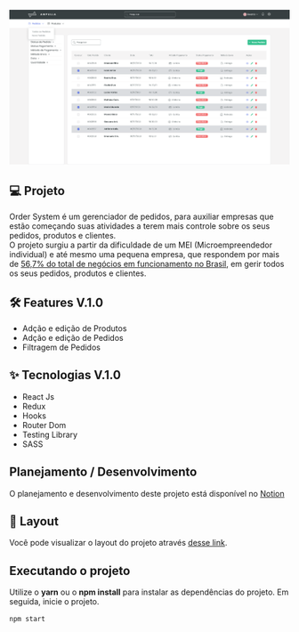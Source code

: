 <p align="center">
 <img src=".github/allOrders.png"/>
</p>

## 💻 Projeto

Order System é um gerenciador de pedidos, para auxiliar empresas que estão começando suas atividades a terem mais controle sobre os seus pedidos, produtos e clientes.
<br>
O projeto surgiu a partir da dificuldade de um MEI (Microempreendedor individual) e até mesmo uma pequena empresa, que respondem por mais de [56,7% do total de negócios em funcionamento no Brasil](https://www.gov.br/pt-br/noticias/trabalho-e-previdencia/2021/03/cresceu-o-numero-de-microempreendedores-individuais-em-2020#:~:text=O%20n%C3%BAmero%20de%20Microempreendedores%20Individuais%20(MEI)%20cresceu%20no%20pa%C3%ADs%20ao,rela%C3%A7%C3%A3o%20ao%20ano%20de%202019.), em gerir todos os seus pedidos, produtos e clientes. 


## :hammer_and_wrench: Features V.1.0

- Adção e edição de Produtos
- Adção e edição de Pedidos
- Filtragem de Pedidos


## ✨ Tecnologias V.1.0

- React Js
- Redux
- Hooks
- Router Dom
- Testing Library
- SASS

## Planejamento / Desenvolvimento

O planejamento e desenvolvimento deste projeto está disponível no [Notion](https://foamy-bear-4ed.notion.site/Order-System-3801c5db5dbd4d73b550d90f7832a08d)

## 🔖 Layout

Você pode visualizar o layout do projeto através [desse link](https://www.figma.com/file/maWCp4iz0oXmRbEEp51Wv7/sistemaDePedidos?node-id=0%3A1).


## Executando o projeto

Utilize o **yarn** ou o **npm install** para instalar as dependências do projeto.
Em seguida, inicie o projeto.

```cl
npm start
```

<br />
